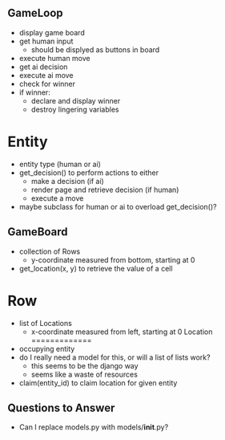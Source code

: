 GameLoop
-------------
- display game board
- get human input
    - should be displyed as buttons in board
- execute human move
- get ai decision
- execute ai move
- check for winner
- if winner:
    - declare and display winner
    - destroy lingering variables

Entity
=============
- entity type (human or ai)
- get_decision() to perform actions to either
    - make a decision (if ai)
    - render page and retrieve decision (if human)
    - execute a move
- maybe subclass for human or ai to overload get_decision()?

GameBoard
-------------
- collection of Rows
    - y-coordinate measured from bottom, starting at 0
- get_location(x, y) to retrieve the value of a cell

Row
=============
- list of Locations
    - x-coordinate measured from left, starting at 0
Location
=============
- occupying entity
- do I really need a model for this, or will a list of lists work?
    - this seems to be the django way
    - seems like a waste of resources
- claim(entity_id) to claim location for given entity




Questions to Answer
-------------------
- Can I replace models.py with models/__init__.py?
